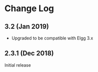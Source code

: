 # Change Log

## 3.2 (Jan 2019)

- Upgraded to be compatible with Elgg 3.x

## 2.3.1 (Dec 2018)

Initial release
